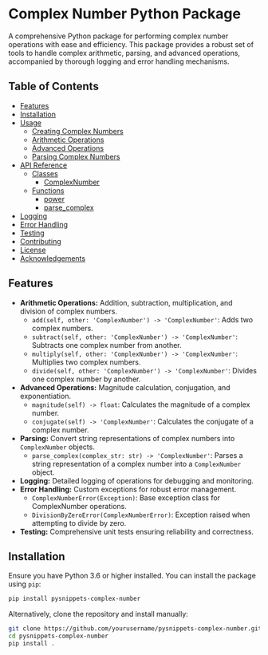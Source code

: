# Complex Number Python Package

A comprehensive Python package for performing complex number operations with ease and efficiency. This package provides a robust set of tools to handle complex arithmetic, parsing, and advanced operations, accompanied by thorough logging and error handling mechanisms.

## Table of Contents

- [Features](#features)
- [Installation](#installation)
- [Usage](#usage)
  - [Creating Complex Numbers](#creating-complex-numbers)
  - [Arithmetic Operations](#arithmetic-operations)
  - [Advanced Operations](#advanced-operations)
  - [Parsing Complex Numbers](#parsing-complex-numbers)
- [API Reference](#api-reference)
  - [Classes](#classes)
    - [ComplexNumber](#complexnumber)
  - [Functions](#functions)
    - [power](#power)
    - [parse_complex](#parse_complex)
- [Logging](#logging)
- [Error Handling](#error-handling)
- [Testing](#testing)
- [Contributing](#contributing)
- [License](#license)
- [Acknowledgements](#acknowledgements)

## Features

- **Arithmetic Operations:** Addition, subtraction, multiplication, and division of complex numbers.
  - `add(self, other: 'ComplexNumber') -> 'ComplexNumber'`: Adds two complex numbers.
  - `subtract(self, other: 'ComplexNumber') -> 'ComplexNumber'`: Subtracts one complex number from another.
  - `multiply(self, other: 'ComplexNumber') -> 'ComplexNumber'`: Multiplies two complex numbers.
  - `divide(self, other: 'ComplexNumber') -> 'ComplexNumber'`: Divides one complex number by another.
- **Advanced Operations:** Magnitude calculation, conjugation, and exponentiation.
  - `magnitude(self) -> float`: Calculates the magnitude of a complex number.
  - `conjugate(self) -> 'ComplexNumber'`: Calculates the conjugate of a complex number.
- **Parsing:** Convert string representations of complex numbers into `ComplexNumber` objects.
  - `parse_complex(complex_str: str) -> 'ComplexNumber'`: Parses a string representation of a complex number into a `ComplexNumber` object.
- **Logging:** Detailed logging of operations for debugging and monitoring.
- **Error Handling:** Custom exceptions for robust error management.
  - `ComplexNumberError(Exception)`: Base exception class for ComplexNumber operations.
  - `DivisionByZeroError(ComplexNumberError)`: Exception raised when attempting to divide by zero.
- **Testing:** Comprehensive unit tests ensuring reliability and correctness.

## Installation

Ensure you have Python 3.6 or higher installed. You can install the package using `pip`:
```bash
pip install pysnippets-complex-number
```

Alternatively, clone the repository and install manually:

```bash
git clone https://github.com/yourusername/pysnippets-complex-number.git
cd pysnippets-complex-number
pip install .
```
